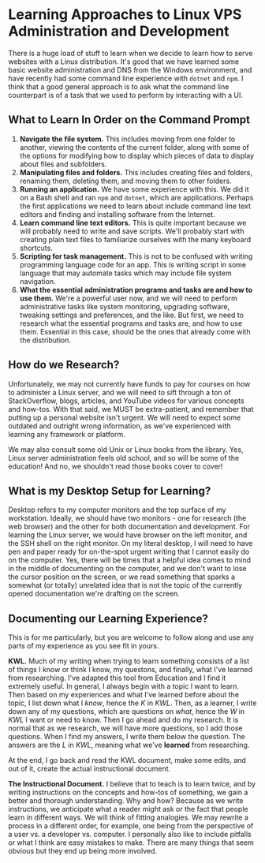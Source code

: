 # Learning Approaches to Linux VPS Administration and Development

There is a huge load of stuff to learn when we decide to learn how to serve websites with a Linux distribution. It's good that we have learned some
basic website administration and DNS from the Windows environment, and have recently had some command line experience with `dotnet` and `npm`. I
think that a good general approach is to ask what the command line counterpart is of a task that we used to perform by interacting with a UI.

## What to Learn In Order on the Command Prompt

1. **Navigate the file system.** This includes moving from one folder to another, viewing the contents of the current folder, along with some of the
options for modifying how to display which pieces of data to display about files and subfolders.
2. **Manipulating files and folders.** This includes creating files and folders, renaming them, deleting them, and moving them to other folders.
3. **Running an application.** We have some experience with this. We did it on a Bash shell and ran `npm` and `dotnet`, which are applications. Perhaps
the first applications we need to learn about include command line text editors and finding and installing software from the Internet.
4. **Learn command line text editors.** This is quite important because we will probably need to write and save scripts. We'll probably start with
creating plain text files to familiarize ourselves with the many keyboard shortcuts.
5. **Scripting for task management.** This is not to be confused with writing programming language code for an app. This is writing script in some
language that may automate tasks which may include file system navigation.
6. **What the essential administration programs and tasks are and how to use them.** We're a powerful user now, and we will need to perform administrative
tasks like system monitoring, upgrading software, tweaking settings and preferences, and the like. But first, we need to research what the essential
programs and tasks are, and how to use them. Essential in this case, should be the ones that already come with the distribution.

## How do we Research?

Unfortunately, we may not currently have funds to pay for courses on how to administer a Linux server, and we will need to sift through a ton of
StackOverflow, blogs, articles, and YouTube videos for various concepts and how-tos. With that said, we MUST be extra-patient, and remember that
putting up a personal website isn't urgent. We will need to expect some outdated and outright wrong information, as we've experienced with learning
any framework or platform.

We may also consult some old Unix or Linux books from the library. Yes, Linux server administration feels old school, and so will be some of the
education! And no, we shouldn't read those books cover to cover!

## What is my Desktop Setup for Learning?

Desktop refers to my computer monitors and the top surface of my workstation. Ideally, we should have two monitors - one for research (the web browser)
and the other for both documentation and development. For learning the Linux server, we would have browser on the left monitor, and the SSH shell on
the right monitor. On my literal desktop, I will need to have pen and paper ready for on-the-spot urgent writing that I cannot easily do on the computer.
Yes, there will be times that a helpful idea comes to mind in the middle of documenting on the computer, and we don't want to lose the cursor position
on the screen, or we read something that sparks a somewhat (or totally) unrelated idea that is not the topic of the currently opened documentation we're
drafting on the screen.

## Documenting our Learning Experience?

This is for me particularly, but you are welcome to follow along and use any parts of my experience as you see fit in yours.

**KWL.** Much of my writing when trying to learn something consists of a list of things I know or think I know, my questons, and finally, what I've
learned from researching. I've adapted this tool from Education and I find it extremely useful. In general, I always begin with a topic I want to
learn. Then based on my experiences and what I've learned before about the topic, I list down what I *know*, hence the *K* in *KWL*. Then, as a learner,
I write down any of my questions, which are questions on *what*, hence the *W* in *KWL* I want or need to know. Then I go ahead and do my research.
It is normal that as we research, we will have more questions, so I add those questions. When I find my answers, I write them below the question.
The answers are the *L* in *KWL*, meaning what we've **learned** from researching.

At the end, I go back and read the KWL document, make some edits, and out of it, create the actual instructional document.

**The Instructional Document.** I believe that to teach is to learn twice, and by writing instructions on the concepts and how-tos of something, we gain
a better and thorough understanding. Why and how? Because as we write instructions, we anticipate what a reader might ask or the fact that people learn
in different ways. We will think of fitting analogies. We may rewrite a process in a different order, for example, one being from the perspective of a
user vs. a developer vs. computer. I personally also like to include pitfalls or what I think are easy mistakes to make. There are many things that
seem obvious but they end up being more involved.


